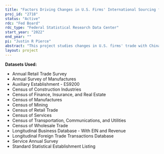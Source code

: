 ```yaml
---
title: "Factors Driving Changes in U.S. Firms' International Sourcing from China"
proj_id: "2718"
status: "Active"
rdc: "Fed Board"
rdc_type: "Federal Statistical Research Data Center"
start_year: "2022"
end_year: ""
pi: "Justin R Pierce"
abstract: "This project studies changes in U.S. firms' trade with China and other countries, including a focus on when and how firms increased their trade with China, as well as any subsequent reallocation away from China toward other countries.  Using a sample comprised of the merged Longitudinal Business Database and Longitudinal Foreign Trade Transaction Database, I begin with a descriptive analysis of the extent of firms' sourcing of goods from China and changes in that sourcing over time.  Next, I consider potential factors driving changes in U.S. firms' trade such as changes in international trade policy, economic developments in China, and environmental factors.  Lastly, I consider how changes in U.S. firms' trading behavior affect aspects of their domestic operations such as employment, investment, and value of shipments, drawing on data from the Economic Censuses and Annual Surveys.  The findings of this research project will be of interest to researchers given China's importance in U.S. trade and the rise of numerous factors that could affect the U.S.-China trading relationship."
layout: project
---
```


**Datasets Used:**

  - Annual Retail Trade Survey 
  - Annual Survey of Manufactures 
  - Auxiliary Establishment - ES9200 
  - Census of Construction Industries 
  - Census of Finance, Insurance, and Real Estate 
  - Census of Manufactures 
  - Census of Mining 
  - Census of Retail Trade 
  - Census of Services 
  - Census of Transportation, Communications, and Utilities 
  - Census of Wholesale Trade 
  - Longitudinal Business Database - With EIN and Revenue 
  - Longitudinal Foreign Trade Transactions Database 
  - Service Annual Survey 
  - Standard Statistical Establishment Listing 

